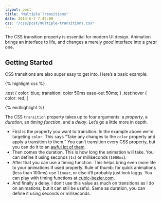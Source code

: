 ```yaml
---
layout: post
title: "Multiple Transitions"
date: 2014-6-7 7:45:00
css: "/css/post/multiple-transitions.css"
---
```


The CSS transition property is essential for modern UI design. Animation brings an interface to life, and changes a merely *good* interface into a *great* one.

## Getting Started

CSS transitions are also super easy to get into. Here’s a basic example:

{% highlight css %}

.test {
	color: blue;
	transition: color 50ms ease-out 50ms;
}
.test:hover {
	color: red;
}

{% endhighlight %}

The CSS `transition` property takes up to four arguments: a *property*, a *duration*, an *timing function*, and a *delay*. Let’s go a little more in depth.

* First is the property you want to transition. In the example above we’re targeting `color`. This says “Take any changes to the `color` property and apply a transition to them.” You can’t transition every CSS property, but you can do it to an [awful lot of them](http://leaverou.github.io/animatable/).
* Then comes the duration. This is how long the animation will take. You can define it using seconds (`1s`) or milliseconds (`1000ms`).
* After that you can use a timing function. This helps bring even more life to your animations if used properly. Rule of thumb: for quick animations (less than 100ms) use `linear`, or else it‘ll probably just look laggy. You can play with timing functions at [cubic-bezier.com](http://cubic-bezier.com/).
* And finally a delay. I don’t use this value as much on transitions as I do on animations, but it can still be useful. Same as duration, you can define it using seconds or millseconds.
